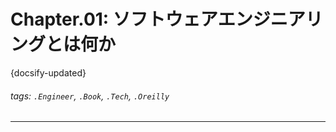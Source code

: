 # Chapter.01: ソフトウェアエンジニアリングとは何か

{docsify-updated}

###### tags: `.Engineer`, `.Book`, `.Tech`, `.Oreilly`

---
